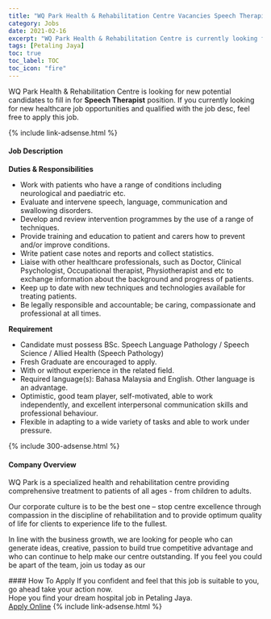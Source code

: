 ```yaml
---
title: "WQ Park Health & Rehabilitation Centre Vacancies Speech Therapist" 
category: Jobs 
date: 2021-02-16 
excerpt: "WQ Park Health & Rehabilitation Centre is currently looking for suitable person to fill in the Speech Therapist which positioned at Petaling Jaya" 
tags: [Petaling Jaya] 
toc: true 
toc_label: TOC 
toc_icon: "fire" 
--- 
```


<p>WQ Park Health & Rehabilitation Centre is looking for new potential candidates to fill in for <b>Speech Therapist</b> position. If you currently looking for new healthcare job opportunities and qualified with the job desc, feel free to apply this job.
</p>{% include link-adsense.html %} 
<div><div><h4>Job Description</h4></div><div><div><span><div><p><strong>Duties &amp; Responsibilities</strong></p><ul><li>Work with patients who have a range of conditions including neurological and paediatric etc.</li><li>Evaluate and intervene speech, language, communication and swallowing disorders.</li><li>Develop and review intervention programmes by the use of a range of techniques.</li><li>Provide training and education to patient and carers how to prevent and/or improve conditions.</li><li>Write patient case notes and reports and collect statistics.</li><li>Liaise with other healthcare professionals, such as Doctor, Clinical Psychologist, Occupational therapist, Physiotherapist and etc to exchange information about the background and progress of patients.</li><li>Keep up to date with new techniques and technologies available for treating patients.</li><li>Be legally responsible and accountable; be caring, compassionate and professional at all times.</li></ul><p><strong>Requirement</strong></p><ul><li>Candidate must possess BSc. Speech Language Pathology / Speech Science / Allied Health (Speech Pathology)</li><li>Fresh Graduate are encouraged to apply.</li><li>With or without experience in the related field.</li><li>Required language(s): Bahasa Malaysia and English. Other language is an advantage.</li><li>Optimistic, good team player, self-motivated, able to work independently, and excellent interpersonal communication skills and professional behaviour.</li><li>Flexible in adapting to a wide variety of tasks and able to work under pressure.</li></ul></div></span></div></div></div> 
{% include 300-adsense.html %} 
<div><div><h4>Company Overview</h4></div><div><div><span><div><p>WQ Park is a specialized health and rehabilitation centre providing comprehensive treatment to patients of all ages - from children to adults.</p><p>Our corporate culture is to be the best one &#8211; stop centre excellence through compassion in the discipline of rehabilitation and to provide optimum quality of life for clients to experience life to the fullest.</p><p>In line with the business growth, we are looking for people who can generate ideas, creative, passion to build true competitive advantage and who can continue to help make our centre outstanding. If you feel you could be apart of the team, join us today as our&#160;&#160;</p></div></span></div></div></div> 
#### How To Apply 
If you confident and feel that this job is suitable to you, go ahead take your action now. <br/> 
Hope you find your dream hospital job in Petaling Jaya. <br/> 
<a href="https://www.jobstreet.com.my/en/job/speech-therapist-4479633?jobId=jobstreet-my-job-4479633" class="btn btn--warning" target="_blank" rel="nofollow noopenner">Apply Online</a> 
{% include link-adsense.html %} 